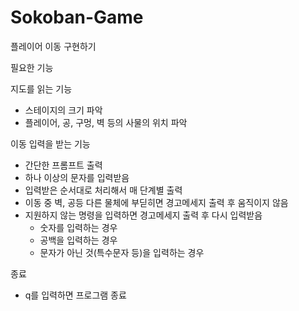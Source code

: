 # Sokoban-Game

플레이어 이동 구현하기

필요한 기능

지도를 읽는 기능
- 스테이지의 크기 파악
- 플레이어, 공, 구멍, 벽 등의 사물의 위치 파악

이동 입력을 받는 기능
- 간단한 프롬프트 출력
- 하나 이상의 문자를 입력받음
- 입력받은 순서대로 처리해서 매 단계별 출력
- 이동 중 벽, 공등 다른 물체에 부딛히면 경고메세지 출력 후 움직이지 않음
- 지원하지 않는 명령을 입력하면 경고메세지 출력 후 다시 입력받음
  - 숫자를 입력하는 경우
  - 공백을 입력하는 경우
  - 문자가 아닌 것(특수문자 등)을 입력하는 경우

종료
- q를 입력하면 프로그램 종료
